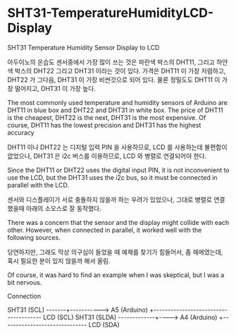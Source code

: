 # SHT31-TemperatureHumidityLCD-Display
SHT31 Temperature Humidity Sensor Display to LCD



아두이노의 온습도 센서중에서 가장 많이 쓰는 것은 파란색 박스의 DHT11, 그리고 하얀색 박스의 DHT22 그리고 DHT31 이라는 것이 있다. 가격은 DHT11 이 가장 저렴하고, DHT22 가 그다음, DHT31 이 가장 비싼것으로 되어 있다. 물론 정밀도도 DHT11 이 가장 떨어지고, DHT31 이 가장 높다.

The most commonly used temperature and humidity sensors of Arduino are DHT11 in blue box and DHT22 and DHT31 in white box. The price of DHT11 is the cheapest, DHT22 is the next, DHT31 is the most expensive. Of course, DHT11 has the lowest precision and DHT31 has the highest accuracy

DHT11 이나 DHT22 는 디지털 입력 PIN 을 사용하므로, LCD 를 사용하는데 불편함이 없었으나, DHT31 은 i2c 버스를 이용하므로, LCD 와 병렬로 연결되어야 한다.

Since the DHT11 or DHT22 uses the digital input PIN, it is not inconvenient to use the LCD, but the DHT31 uses the i2c bus, so it must be connected in parallel with the LCD.

센서와 디스플레이가 서로 충돌하지 않을까 하는 우려가 있었으나, 그대로 병렬로 연결했을때 아래의 소오스로 잘 동작했다.

There was a concern that the sensor and the display might collide with each other. However, when connected in parallel, it worked well with the following sources.

당연하지만, 그래도 막상 의구심이 들었을 때 예제를 찾기가 힘들어서, 좀 헤메였는데, 혹시 필요한 분이 있지 않을까 해서 올림.

Of course, it was hard to find an example when I was skeptical, but I was a bit nervous.

Connection

SHT31 (SCL) -------+-----------> A5 (Arduino) 
                   +-------------------------------------- LCD (SCL)
SHT31 (SLDA) -------------+----> A4 (Arduino) 
                          +------------------------------ LCD (SDA)

